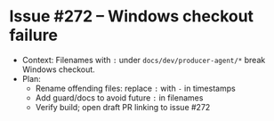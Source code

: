 # Issue #272 – Windows checkout failure

- Context: Filenames with `:` under `docs/dev/producer-agent/*` break Windows checkout.
- Plan:
  - Rename offending files: replace `:` with `-` in timestamps
  - Add guard/docs to avoid future `:` in filenames
  - Verify build; open draft PR linking to issue #272

